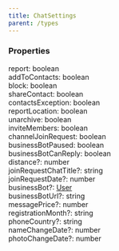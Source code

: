 ```yaml
---
title: ChatSettings
parent: /types
---
```


### Properties

<div class="flex flex-col gap-3"><div><div class="flex gap-2"><div class="font-mono p" id="p_report" data-anchor><span class="font-bold">report</span><span class="opacity-50">:</span> <span>boolean</span></div></div></div><div><div class="flex gap-2"><div class="font-mono p" id="p_addToContacts" data-anchor><span class="font-bold">addToContacts</span><span class="opacity-50">:</span> <span>boolean</span></div></div></div><div><div class="flex gap-2"><div class="font-mono p" id="p_block" data-anchor><span class="font-bold">block</span><span class="opacity-50">:</span> <span>boolean</span></div></div></div><div><div class="flex gap-2"><div class="font-mono p" id="p_shareContact" data-anchor><span class="font-bold">shareContact</span><span class="opacity-50">:</span> <span>boolean</span></div></div></div><div><div class="flex gap-2"><div class="font-mono p" id="p_contactsException" data-anchor><span class="font-bold">contactsException</span><span class="opacity-50">:</span> <span>boolean</span></div></div></div><div><div class="flex gap-2"><div class="font-mono p" id="p_reportLocation" data-anchor><span class="font-bold">reportLocation</span><span class="opacity-50">:</span> <span>boolean</span></div></div></div><div><div class="flex gap-2"><div class="font-mono p" id="p_unarchive" data-anchor><span class="font-bold">unarchive</span><span class="opacity-50">:</span> <span>boolean</span></div></div></div><div><div class="flex gap-2"><div class="font-mono p" id="p_inviteMembers" data-anchor><span class="font-bold">inviteMembers</span><span class="opacity-50">:</span> <span>boolean</span></div></div></div><div><div class="flex gap-2"><div class="font-mono p" id="p_channelJoinRequest" data-anchor><span class="font-bold">channelJoinRequest</span><span class="opacity-50">:</span> <span>boolean</span></div></div></div><div><div class="flex gap-2"><div class="font-mono p" id="p_businessBotPaused" data-anchor><span class="font-bold">businessBotPaused</span><span class="opacity-50">:</span> <span>boolean</span></div></div></div><div><div class="flex gap-2"><div class="font-mono p" id="p_businessBotCanReply" data-anchor><span class="font-bold">businessBotCanReply</span><span class="opacity-50">:</span> <span>boolean</span></div></div></div><div><div class="flex gap-2"><div class="font-mono p" id="p_distance" data-anchor><span class="font-bold">distance</span><span class="opacity-50"><span title="Optional" class="cursor-help">?</span>:</span> <span>number</span></div></div></div><div><div class="flex gap-2"><div class="font-mono p" id="p_joinRequestChatTitle" data-anchor><span class="font-bold">joinRequestChatTitle</span><span class="opacity-50"><span title="Optional" class="cursor-help">?</span>:</span> <span>string</span></div></div></div><div><div class="flex gap-2"><div class="font-mono p" id="p_joinRequestDate" data-anchor><span class="font-bold">joinRequestDate</span><span class="opacity-50"><span title="Optional" class="cursor-help">?</span>:</span> <span>number</span></div></div></div><div><div class="flex gap-2"><div class="font-mono p" id="p_businessBot" data-anchor><span class="font-bold">businessBot</span><span class="opacity-50"><span title="Optional" class="cursor-help">?</span>:</span> <a href="/gh/types/user"  >User</a></div></div></div><div><div class="flex gap-2"><div class="font-mono p" id="p_businessBotUrl" data-anchor><span class="font-bold">businessBotUrl</span><span class="opacity-50"><span title="Optional" class="cursor-help">?</span>:</span> <span>string</span></div></div></div><div><div class="flex gap-2"><div class="font-mono p" id="p_messagePrice" data-anchor><span class="font-bold">messagePrice</span><span class="opacity-50"><span title="Optional" class="cursor-help">?</span>:</span> <span>number</span></div></div></div><div><div class="flex gap-2"><div class="font-mono p" id="p_registrationMonth" data-anchor><span class="font-bold">registrationMonth</span><span class="opacity-50"><span title="Optional" class="cursor-help">?</span>:</span> <span>string</span></div></div></div><div><div class="flex gap-2"><div class="font-mono p" id="p_phoneCountry" data-anchor><span class="font-bold">phoneCountry</span><span class="opacity-50"><span title="Optional" class="cursor-help">?</span>:</span> <span>string</span></div></div></div><div><div class="flex gap-2"><div class="font-mono p" id="p_nameChangeDate" data-anchor><span class="font-bold">nameChangeDate</span><span class="opacity-50"><span title="Optional" class="cursor-help">?</span>:</span> <span>number</span></div></div></div><div><div class="flex gap-2"><div class="font-mono p" id="p_photoChangeDate" data-anchor><span class="font-bold">photoChangeDate</span><span class="opacity-50"><span title="Optional" class="cursor-help">?</span>:</span> <span>number</span></div></div></div></div>

